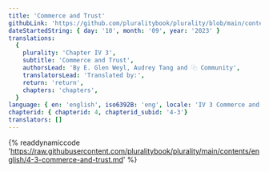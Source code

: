 ```yaml
---
title: 'Commerce and Trust'
githubLink: 'https://github.com/pluralitybook/plurality/blob/main/contents/english/4-3-commerce-and-trust.md'
dateStartedString: { day: '10', month: '09', year: '2023' }
translations:
  {
    plurality: 'Chapter IV 3',
    subtitle: 'Commerce and Trust',
    authorsLead: 'By E. Glen Weyl, Audrey Tang and ⿻ Community',
    translatorsLead: 'Translated by:',
    return: 'return',
    chapters: 'chapters',
  }
language: { en: 'english', iso6392B: 'eng', locale: 'IV 3 Commerce and Trust' }
chapterid: { chapterid: 4, chapterid_subid: '4-3'}
translators: []
---
```

{% readdynamiccode 'https://raw.githubusercontent.com/pluralitybook/plurality/main/contents/english/4-3-commerce-and-trust.md' %}
